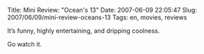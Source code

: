 Title: Mini Review: "Ocean's 13"
Date: 2007-06-09 22:05:47
Slug: 2007/06/09/mini-review-oceans-13
Tags: en, movies, reviews


It’s funny, highly entertaining, and dripping coolness.

Go watch it.
